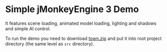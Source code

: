 Simple jMonkeyEngine 3 Demo
===========================

It features scene loading, animated model loading, lighting and shadows and simple AI control.

To run the demo you need to download [town.zip](https://github.com/jMonkeyEngine/wiki/raw/master/src/docs/resources/Scenes/Town/town.zip)
and put it into root project directory (the same level as `src` directory).
